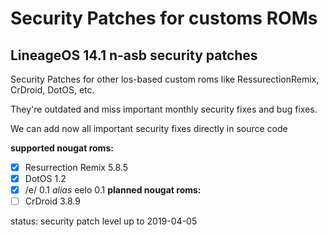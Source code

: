 Security Patches for customs ROMs
===========
LineageOS 14.1 n-asb security patches
------------------
Security Patches for other los-based custom roms like RessurectionRemix, CrDroid, DotOS, etc.

They're outdated and miss important monthly security fixes and bug fixes.

We can add now all important security fixes directly in source code

**supported nougat roms:**
- [x] Resurrection Remix 5.8.5
- [x] DotOS 1.2
- [x] /e/ 0.1 *alias* eelo 0.1
**planned nougat roms:**
- [ ] CrDroid 3.8.9 

status: security patch level up to 2019-04-05